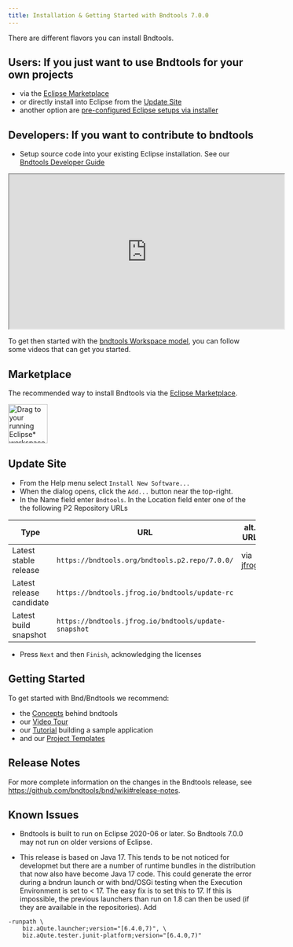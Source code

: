 ```yaml
---
title: Installation & Getting Started with Bndtools 7.0.0
---
```


There are different flavors you can install Bndtools.

## Users: If you just want to use Bndtools for your own projects

- via the [Eclipse Marketplace](#marketplace)
- or directly install into Eclipse from the [Update Site](#update-site) 
- another option are [pre-configured Eclipse setups via installer](https://bndtools.org/bndtools.p2.repo/)

## Developers: If you want to contribute to bndtools

- Setup source code into your existing Eclipse installation. See our [Bndtools Developer Guide](/development.html)

<iframe width="560" height="315" src="https://www.youtube-nocookie.com/embed/Ry6XNGm7C-k" frameborder="1" allow="accelerometer; autoplay; encrypted-media; gyroscope; picture-in-picture" allowfullscreen></iframe>

To get then started with the [bndtools Workspace model](workspace.html), you can follow some videos that can get you started.


## Marketplace

The recommended way to install Bndtools via the [Eclipse Marketplace](https://marketplace.eclipse.org/content/bndtools).

<a href="https://marketplace.eclipse.org/marketplace-client-intro?mpc_install=1220" class="drag" title="Drag to your running Eclipse* workspace. *Requires Eclipse Marketplace Client">
<img style="width:80px;" typeof="foaf:Image" class="img-responsive" src="https://marketplace.eclipse.org/modules/custom/eclipsefdn/eclipsefdn_marketplace/images/btn-install.svg" alt="Drag to your running Eclipse* workspace. *Requires Eclipse Marketplace Client" />
</a>

## Update Site

* From the Help menu select `Install New Software...` 
* When the dialog opens, click the `Add...` button near the top-right.
* In the Name field enter `Bndtools`. In the Location field enter one of the the following P2 Repository URLs

| Type                       |URL                                                    |alt. URL|
|----------------------------|-------------------------------------------------------|--|
| Latest stable release      | `https://bndtools.org/bndtools.p2.repo/7.0.0/`       | via [jfrog](https://bndtools.jfrog.io/bndtools/update-latest)  |
| Latest release candidate   | `https://bndtools.jfrog.io/bndtools/update-rc`          ||
| Latest build snapshot      | `https://bndtools.jfrog.io/bndtools/update-snapshot`    ||

* Press `Next` and then `Finish`, acknowledging the licenses


## Getting Started

To get started with Bnd/Bndtools we recommend:
- the [Concepts](concepts.html) behind bndtools
- our [Video Tour](/workspace.html)
- our [Tutorial](tutorial.html) building a sample application
- and our [Project Templates](/manual/templates.html)

## Release Notes

For more complete information on the changes in the Bndtools release, see <https://github.com/bndtools/bnd/wiki#release-notes>.


## Known Issues

* Bndtools is built to run on Eclipse 2020-06 or later. So Bndtools 7.0.0 may not run on older versions of Eclipse.

* This release is based on Java 17. This tends to be not noticed for developmet but there are a number of runtime bundles in the distribution that now also have become Java 17 code. This could generate the error during a bndrun launch or with bnd/OSGi testing when the Execution Environment is set to < 17. The easy fix is to set this to 17. If this is impossible, the previous launchers than run on 1.8 can then be used (if they are available in the repositories). Add
```
-runpath \
    biz.aQute.launcher;version="[6.4.0,7)", \
    biz.aQute.tester.junit-platform;version="[6.4.0,7)"
```
